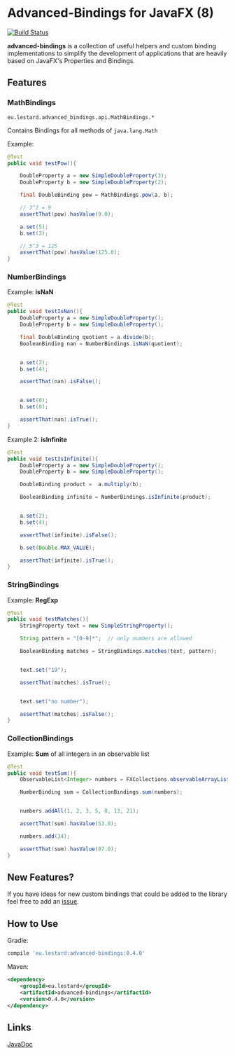 # Advanced-Bindings for JavaFX (8)

[![Build Status](https://travis-ci.org/lestard/advanced-bindings.svg?branch=master)](https://travis-ci.org/lestard/advanced-bindings)


**advanced-bindings** is a collection of useful helpers and custom binding implementations to simplify the
development of applications that are heavily based on JavaFX's Properties
and Bindings.

## Features

### MathBindings
`eu.lestard.advanced_bindings.api.MathBindings.*`

Contains Bindings for all methods of `java.lang.Math`

Example:

```java
@Test
public void testPow(){

    DoubleProperty a = new SimpleDoubleProperty(3);
    DoubleProperty b = new SimpleDoubleProperty(2);

    final DoubleBinding pow = MathBindings.pow(a, b);

    // 3^2 = 9
    assertThat(pow).hasValue(9.0);

    a.set(5);
    b.set(3);

    // 5^3 = 125
    assertThat(pow).hasValue(125.0);
}
```

### NumberBindings

Example: **isNaN**

```java
@Test
public void testIsNan(){
    DoubleProperty a = new SimpleDoubleProperty();
    DoubleProperty b = new SimpleDoubleProperty();

    final DoubleBinding quotient = a.divide(b);
    BooleanBinding nan = NumberBindings.isNaN(quotient);


    a.set(2);
    b.set(4);

    assertThat(nan).isFalse();


    a.set(0);
    b.set(0);

    assertThat(nan).isTrue();
}

```

Example 2: **isInfinite**
```java
@Test
public void testIsInfinite(){
    DoubleProperty a = new SimpleDoubleProperty();
    DoubleProperty b = new SimpleDoubleProperty();

    DoubleBinding product =  a.multiply(b);

    BooleanBinding infinite = NumberBindings.isInfinite(product);


    a.set(2);
    b.set(4);

    assertThat(infinite).isFalse();

    b.set(Double.MAX_VALUE);

    assertThat(infinite).isTrue();
}

```



### StringBindings

Example: **RegExp**

```java
@Test
public void testMatches(){
    StringProperty text = new SimpleStringProperty();

    String pattern = "[0-9]*";  // only numbers are allowed

    BooleanBinding matches = StringBindings.matches(text, pattern);


    text.set("19");

    assertThat(matches).isTrue();


    text.set("no number");

    assertThat(matches).isFalse();
}

```


### CollectionBindings

Example: **Sum** of all integers in an observable list

```java
@Test
public void testSum(){
    ObservableList<Integer> numbers = FXCollections.observableArrayList();

    NumberBinding sum = CollectionBindings.sum(numbers);


    numbers.addAll(1, 2, 3, 5, 8, 13, 21);

    assertThat(sum).hasValue(53.0);

    numbers.add(34);

    assertThat(sum).hasValue(87.0);
}

```


## New Features?

If you have ideas for new custom bindings that could be added to the library feel free to add an [issue](../../issues).

## How to Use

Gradle:
```groovy
compile 'eu.lestard:advanced-bindings:0.4.0'
```

Maven:
```xml
<dependency>
    <groupId>eu.lestard</groupId>
    <artifactId>advanced-bindings</artifactId>
    <version>0.4.0</version>
</dependency>
```



## Links

[JavaDoc](https://lestard.github.io/advanced-bindings/javadoc/0.4.0/)
